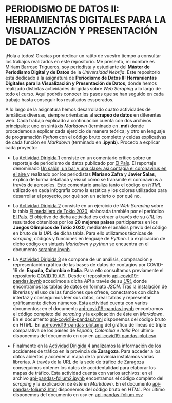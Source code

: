 # PERIODISMO DE DATOS II: HERRAMIENTAS DIGITALES PARA LA VISUALIZACIÓN Y PRESENTACIÓN DE DATOS

¡Hola a todos! Gracias por dedicar un ratito de vuestro tiempo a consultar los trabajos realizados en este repositorio. Me presento, mi nombre es Miriam Barroso Trigueros, soy periodista y estudiante del **Máster de Periodismo Digital y de Datos** de la *Universidad Nebrija*. Este repositorio está dedicado a la asignatura de **Periodismo de Datos II: Herramientas Digitales para la Visualización y Presentación de Datos**, donde hemos realizado distintas actividades dirigidas sobre *Web Scraping* a lo largo de todo el curso. Aquí podréis conocer los pasos que se han seguido en cada trabajo hasta conseguir los resultados essperados.

A lo largo de la asignatura hemos desarrollado cuatro actividades de temáticas diversas, siempre orientadas al **scrapeo de datos** en diferentes web. Cada trabajo explicado a continuación cuenta con dos archivos principales: uno en sintáxis *Markdown* (terminado en **.md**) donde procedemos a explicar cada ejercicio de manera teórica; y otro en lenguaje de programación *Python* con el código bruto completo y celdas explicativas de cada función en *Markdown* (terminado en **.ipynb**). Procedo a explicar cada proyecto:

- La [Actividad Dirigida 1](https://github.com/nebrijas/periodismodedatos-mirambt16/blob/main/ad1.md) consiste en un comentario crítico sobre un reportaje de periodismo de datos publicado por [El País](https://elpais.com/). El reportaje denominado [Un salón, un bar y una clase: así contagia el coronavirus en el aire
](https://elpais.com/especiales/coronavirus-covid-19/un-salon-un-bar-y-una-clase-asi-contagia-el-coronavirus-en-el-aire/) y realizado por los periodistas **Mariano Zafra** y **Javier Salas**, explica de forma detallada y visual cómo se transmite el coronavirus a través de aerosoles. Este comentario analiza tanto el código en *HTML* utilizado en cada infografía como la estética y los colores utilizados para desarrollar el proyecto, por qué son un acierto o por qué no.
- La [Actividad Dirigida 2](https://github.com/nebrijas/periodismodedatos-mirambt16/blob/main/ad2.md) consiste en un ejercicio de *Web Scraping* sobre la tabla [El medallero de Tokio 2020](https://resultados.elpais.com/deportivos/juegos-olimpicos/medallero/), elaborada también por el periódico [El País](https://elpais.com/). El objetivo de dicha actividad es extraer a través de su *URL* los resultados obtenidos por los **20 mejores países** participantes en los **Juegos Olímpicos de Tokio 2020**, mediante el análisis previo del código en bruto de la *URL* de dicha tabla. Para ello utilizamos técnicas de *scraping*, códigos y funciones en lenguaje de *Python*. La explicación de dicho código en sintaxis *Markdown* y *python* se encuentra en el documento [scraping.ipynb](https://github.com/nebrijas/periodismodedatos-mirambt16/blob/main/scraping.ipynb).
- La [Actividad Dirigida 3](https://github.com/nebrijas/periodismodedatos-mirambt16/blob/main/ad3.md) se compone de un análisis, comparación y representación gráfica de las bases de datos de contagios por COVID-19 de: **España, Colombia e Italia**. Para ello consultamos previamente el repositorio [COVID 19 API](https://covid19api.com/). Desde el repositorio [api-covid19-pandas.ipynb](https://github.com/nebrijas/periodismodedatos-mirambt16/blob/main/api-covid19-pandas.ipynb) accedimos a dicha *API* a través de su [*URL*](https://api.covid19api.com/) donde encontramos las tablas de datos en formato *JSON*. Tras la instalación de librerías y el uso de las funciones que ofrece, conectamos con dicha interfaz y conseguimos leer sus datos, crear tablas y representar gráficamente dichos números.
Esta actividad cuenta con varios documentos: en el documento [api-covid19-pandas.ipynb](api-covid19-pandas.ipynb) encontramos el código completo del *scraping* y la explicación de éste en *Markdown*.
En el documento [api-covid19-pandas.html](api-covid19-pandas.html) disponemos del código bruto en *HTML*.
En [api-covid19-pandas-plot.png](api-covid19-pandas-plot.png) del gráfico de líneas de triple comparativa de los países de *España, Colombia e Italia*
Por último disponemos del documento en *csv* en [api-covid19-pandas-plot.csv](https://github.com/nebrijas/periodismodedatos-mirambt16/blob/main/api-covid19-pandas-plot.csv)

- Finalmente en la [Actividad Dirigida 4](https://github.com/nebrijas/periodismodedatos-mirambt16/blob/main/ad4.md) analizamos la información de los accidentes de tráfico en la provincia de **Zaragoza**. Para acceder a los datos abiertos y acceder al mapa de la provincia instalamos varias librerías. A través de la [URL]('https://www.zaragoza.es/sede/servicio/transporte/accidentalidad-trafico/accidente.csv?rows=20') de la sede de tráfico de Zaragoza conseguimos obtener los datos de accidentalidad para elaborar los mapas de tráfico.
Esta actividad cuenta con varios archivos: en el archivo [api-pandas-folium2.ipynb](https://github.com/nebrijas/periodismodedatos-mirambt16/blob/main/api-pandas-folium2.ipynb) encontramos el código completo del *scraping* y la explicación de éste en *Markdown*.
En el documento [api-pandas-folium2.html](https://github.com/nebrijas/periodismodedatos-mirambt16/blob/main/api-pandas-folium2.html) disponemos del código bruto en *HTML*.
Por último disponemos del documento en *csv* en [api-pandas-folium.csv](https://github.com/nebrijas/periodismodedatos-mirambt16/blob/main/api-pandas-folium.csv)
